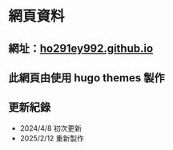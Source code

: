 # 網頁資料

## 網址：[ho291ey992.github.io](ho291ey992.github.io)

## 此網頁由使用 hugo themes 製作

## 更新紀錄
- 2024/4/8 初次更新
- 2025/2/12 重新製作